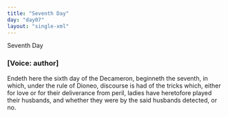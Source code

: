 ```yaml
---
title: "Seventh Day"
day: "day07"
layout: "single-xml"
---
```

<html>
 <head>
 </head>
 <body>
  <div1 id="day07" ruler="dioneo" type="Day">
   <head>
    Seventh Day
   </head>
   <argument>
    <p>
     <h3>
      [Voice: author]
     </h3>
    </p>
    <p>
     <milestone id="p07990001"/>
     <!--(i)-->
     Endeth here the sixth day of the Decameron, beginneth the seventh,
in which, under the rule of Dioneo, discourse is had of the tricks which, either for love
or for their deliverance from peril, ladies have heretofore played their husbands, and
whether they were by the said husbands detected, or no.
     <!--(/i)-->
    </p>
   </argument>
   <!--***********************************Introduction*********************************-->
   <!--***********************************Novella 1*********************************-->
   <!--***********************************Novella 2*********************************-->
   <!--***********************************Novella 3*********************************-->
   <!--***********************************Novella 4*********************************-->
   <!--***********************************Novella 5*********************************-->
   <!--***********************************Novella 6*********************************-->
   <!--***********************************Novella 7*********************************-->
   <!--***********************************Novella 8*********************************-->
   <!--***********************************Novella 9*********************************-->
   <!--***********************************Novella 10*********************************-->
   <!--***********************************Conclusion*********************************-->
  </div1>
 </body>
</html>